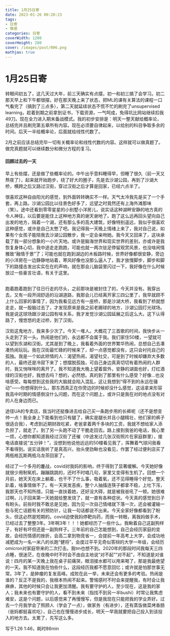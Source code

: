 ```yaml
---
title: 1月25日寄
date: 2023-01-26 00:20:23
tags:
- 日寄
- 情感
categories: 日寄
coverWidth: 1200
coverHeight: 280
cover: /images/post/006.png
mathjax: true
---
```


# 1月25日寄

转眼间初五了，这几天过大年，前三天确实有点摆，初一和初三搞了会学习。初二那天早上和下午都很摆，好在那天晚上来了状态，把ML的课有关算法的课程一口气看完了（搞到了三点多），第二天就延续状态不慌不忙的刷完了unsupervised learning，趁着到期之前拿到证书，下载资源，一气呵成，免得坑比网站继续扣我49刀。现在全力进入期末备战模式。我的初步安排是：明天一整天献给概率论，总结完并且刷完第五章所有内容。现在必须要自律起来，以给别的科目争取多余的时间。后天一半给概率论，后面就给线性代数了。

2月之前应该总结完毕一切有关概率论和线性代数的内容。这样就可以做真题了。做完真题就可以继续数分和微分方程的复习。

#### 回顾过去的一天

早上有些摆，还是做了些概率论的。中午出乎意料睡得早，但睡了很久（前一天又熬夜了），起来就开始跑步，绕了好大的圈子，先是去沙湖公园，再到了沙湖大桥，横跨之后又路过汉街，穿过汉街之后才算是回家，已经六点半了。

很喜欢这种自由阳光的感觉，到外面转转确实不一样。天气太冷我先是买了一个手套，再上路。沙湖公园比以往景色好多了，远望之时竟然还有上海外滩那味（笑）。途中还看到零零星星的小别墅小洋房儿，说实话这种湖畔安静的地方真的令人神往，以后要是能住上这种地方真的谢天谢地了。跑了这么远再回头望向自己出发的地方，隔着一个湖，还有那么多的高大建筑，好像特别遥远，我似乎很喜欢这种感觉，或许是自己太憋了吧。我记得我一天晚上情绪上来了，我对自己说，如果有个女孩子能陪我去沙湖公园散步，我一定会亲吻她。我今天又回来了，这块承载了我一部分想象的一小片天地。或许是脑海世界和现实世界的差别，亦或许是我恢复身体心切，我中途走走跑跑，可能也就一两次驻足停留观赏风景，也没啥闲情雅致“融情于景”了；可能也就在跑到湖边的木板路时候，世界好像都很安静，旁边的小洋房在一边静静地站着，寒风好像也没那么逼人了，我才放慢脚步，脚步和脚下的路撞击发出实实在在的声响，就在那会儿脑袋里闪过一下，我好像在什么时候放过一些豪言壮语，有关于这里。

<img src="/img/2.JPG" style="zoom:15%;" />

跑着跑着跑到了往日行走的尽头，之前那块是被封住了的，今天并没有。我穿出去，又有一段开阔舒适的沿湖道路，我那会儿已经离开家三四公里了，我早就顾不上什么回家的事情了，因为我看见远方有一座桥，那是沙湖大桥，我看到了桥就想走走，就一股脑过去了，才发现原来是我之前老踢球的地方，沙湖公园灯光球场。我是说这球场跟沙湖公园有啥关系，我才发觉沙湖公园延展之后这么大。这下认得路了，慢悠悠的走过桥，到了汉街。

汉街这鬼地方，我来多少次了。今天一堆人。大概花了三首歌的时间，我快步从一头走到了另一头。热闹是他们的，永远都不会属于我。我们家住50楼，一望就可以望到东湖和汉街。尤其是到了晚上，我看着外面的世界繁华热闹，总想自己去凑凑热闹玩玩。我在汉街最忙碌的时候来了，却一点感觉都没有，这只会衬托自己的孤独。我是一个如此矫情的人：渴望热闹，渴望社交，可是到了时候却嫌弃大多数的人，最终还是冷寂下来了；想摆脱孤独，可自己身边真真切切有着热闹的人群时，我又悄咪咪的离开了。我不知道我大晚上望着窗外，安静的湖面也好，灯红酒绿的汉街也好，我想去吗？想的，必然想。真的到了那里有什么感受？好像...也没啥感受。每每想到这些我的大脑就会陷入混乱，这让我想到“得不到的永远在骚动”——你想得到什么，那东西真正在你旁边的时候却没什么感觉，这话拿来形容我高中时期的情感倒没什么问题，而在这个问题上，或许只是我在对的地点没有对的人在身边而已。

途径UA的专卖店，我当时还挺像进去给自己买一条跑步用的长裤呢（还不是想变帅一点！我全身上下能看到也只有腿了，确实是腿长并且小腿精壮，他们家的裤子很适合我），考虑到近期财政吃紧，老爸拿着两千多块的工资，我就不想给家人添负担了，就走了。到了另一头跑不动了干脆走回去。路上接到我爸的电话，我心里一烦，心想你都知道我经过汉街了还催（中途发过几张汉街照片在家庭群里），接电话直接说“五分钟！”，没想到他说他远远的50楼看见我了，挥舞着气球问我看不看得到。说实话我听了是真高兴，抬头使劲瞅也没看见，作罢了经过便利店买了两瓶格瓦斯两瓶乌龙茶回家了。

经过了一个多月的鏖战，covid对我妈的影响，终于得到了显著缓解。今天她好像就很少用制氧机，蹦蹦跳跳的，还时不时唱几句，家里又变得有生机了。回想一个月前，她天天在床上躺着，也干不了什么事，吸着氧，还不见得睡得个好觉。整天趴着，啥事情做不了。有一天突发恶疾，整个人抽搐连筷子都拿不稳，上吐下泻，我那天也不知所措，只能一直扶着她，还好没大碍，就是被我爸吼了一顿。她很难过啊，儿子回来第一天她就给整发烧了，就一直有各种症状。今天真的感觉到日子有盼头。前些时我不敢总是见她，因为见一次自己情绪就下落一次，还会被灌输一些与死亡话题有关的预防针，让我一句话都说不出来。今天全家好像都看到了盼头，但这必然是短期的。covid迫使我妈停靶向药，而我一转眼，离我妈做手术，已经过去了整整3年。3年啊3年！！！她都经历了一些什么。我瞅着自己这副狗样子，有好有坏但还是一副狗样子。三年前的自己怎能想到，自己会经历家庭的变故，会经历情感的挫折，会高二拿到物竞省一，会提前一年高考上大学，会成功地减肥成为一名一米八的长跑“健将”，会度过平平无奇似答辩的大学一年级，会经历omicron对家庭带来的二次打击。我tm也想不到。2020年的那段时间我每天三四点睡，很迷茫，在夜晚中时不时会不由自主地说“对不起”“对不起”，不知道是对谁说！四月的某一天晚上我在桌子前痛哭，眼泪接水都可以用来喝了，那是我最绝望的一天。我不知道我在怕些什么，这段经历我都不愿意回忆；或许就是怕那世事无常。3年了，是肿瘤的复发高峰。成败在此一举，未来还会有更多的考验。热闹是谁的？反正不是我的，我根本热闹不起来。警惕感时不时会来提醒我，有时会让我麻痹，其他的时候只会让我更加清醒。我有要守护的人，至少现在，这是我的家人；我未来也有要守护的人，看不到未来（指找不到另一半bushi）时常让我焦虑难安，这是个问题，以后感觉来了再慢慢写，但是我现在只能把我的学业弄好。过去一个月我学会了照顾人（学会了一点），做家务（有进步），还有蒸饭做菜烤香肠（爸妈都挺喜欢吃），自己也在慢慢进步成长，明天一早我就要把自己投入到该投入的地方去。太累了，先写这么多。

写于1.26 1:46，耗时86min

